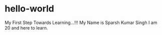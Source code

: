 # hello-world
My First Step Towards Learning...!!!
My Name is Sparsh Kumar Singh
I am 20 and here to learn.
